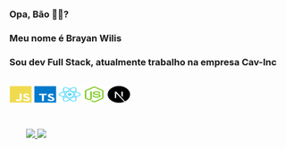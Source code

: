### Opa, Bão 🤙🏼?
### Meu nome é Brayan Wilis
### Sou dev Full Stack, atualmente trabalho na empresa Cav-Inc
<div ><br>
  <img align="center" height="30" width="40" src="https://raw.githubusercontent.com/devicons/devicon/master/icons/javascript/javascript-plain.svg">
  <img align="center" height="30" width="40" src="https://raw.githubusercontent.com/devicons/devicon/master/icons/typescript/typescript-plain.svg">
  <img align="center" height="30" width="40" src="https://raw.githubusercontent.com/devicons/devicon/master/icons/react/react-original.svg">
  <img align="center" height="30" width="40" src="https://raw.githubusercontent.com/devicons/devicon/master/icons/nodejs/nodejs-original.svg">
  <img align="center" height="30" width="40" src="https://raw.githubusercontent.com/devicons/devicon/master/icons/nextjs/nextjs-original.svg">
</div><br>
<div style="display: flex; margin: 30px">
  <a href="https://github.com/buraym">
  <img height="180em" src="https://github-readme-stats.vercel.app/api?username=buraym&show_icons=true&include_all_commits=true&count_private=true"/>
  <img height="180em" src="https://github-readme-stats.vercel.app/api/top-langs/?username=buraym&layout=compact&langs_count=7"/>
</div>
